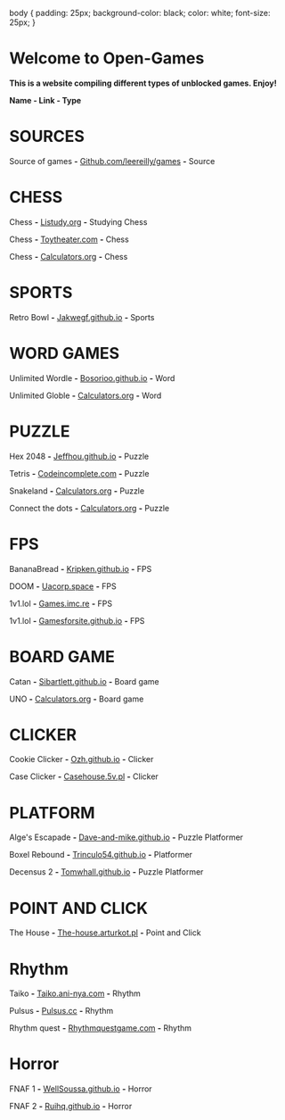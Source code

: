 body {
  padding: 25px;
  background-color: black;
  color: white;
  font-size: 25px;
}

# Welcome to Open-Games

**This is a website compiling different types of unblocked games. Enjoy!**

**Name - Link - Type**

# SOURCES

Source of games **-** <a href="https://github.com/leereilly/games">Github.com/leereilly/games</a>  **-** Source

# CHESS

Chess **-** <a href="https://listudy.org/en">Listudy.org</a> **-** Studying Chess

Chess **-** <a href="https://toytheater.com/chess/">Toytheater.com</a> **-** Chess

Chess **-** <a href="https://www.calculators.org/games/master-chess/">Calculators.org</a> **-**  Chess

# SPORTS

Retro Bowl **-** <a href="https://jakwhegf.github.io/uab123/">Jakwegf.github.io</a> **-** Sports 

# WORD GAMES

Unlimited Wordle **-** <a href="https://bosorioo.github.io/wordle-unlimited/">Bosorioo.github.io</a> **-** Word 

Unlimited Globle **-** <a href="https://globlegame.org/">Calculators.org</a> **-** Word 

# PUZZLE

Hex 2048 **-** <a href="https://jeffhou.github.io/hex-2048/">Jeffhou.github.io</a> **-** Puzzle 

Tetris **-** <a href="https://codeincomplete.com/games/tetris/">Codeincomplete.com</a> **-** Puzzle 

Snakeland **-** <a href="https://www.calculators.org/games/snakeland/">Calculators.org</a> **-** Puzzle 

Connect the dots **-** <a href="https://www.calculators.org/games/connect-a-way/">Calculators.org</a> **-** Puzzle 
# FPS

BananaBread **-** <a href="kripken.github.io/misc-js-benchmarks/banana/index.html">Kripken.github.io</a> **-** FPS 

DOOM **-** <a href="https://uacorp.space/">Uacorp.space</a> **-** FPS 

1v1.lol **-** <a href="https://games.imc.re/ngs/1v1lol/">Games.imc.re</a> **-** FPS 

1v1.lol **-**  <a href="https://gamesforsite.github.io/projects/1v1lol/index.html">Gamesforsite.github.io</a> **-** FPS 

# BOARD GAME

Catan **-** <a href="https://sibartlett.github.io/colonizers/demo.html">Sibartlett.github.io</a> **-** Board game 

UNO **-** <a href="https://www.calculators.org/games/uno/">Calculators.org</a> **-** Board game 

# CLICKER

Cookie Clicker **-** <a href="https://ozh.github.io/cookieclicker/">Ozh.github.io</a> **-** Clicker 

Case Clicker **-** <a href="https://casehouse.5v.pl/">Casehouse.5v.pl</a> **-** Clicker 

# PLATFORM

Alge's Escapade **-** <a href="https://dave-and-mike.github.io/game-off-2012/">Dave-and-mike.github.io</a> **-** Puzzle Platformer 

Boxel Rebound **-** <a href="https://trinculo54.github.io/Boxel-rebound-hope/Older/">Trinculo54.github.io</a> **-** Platformer 

Decensus 2 **-** <a href="https://tomwhall.github.io/descensus2/">Tomwhall.github.io</a> **-** Puzzle Platformer 

# POINT AND CLICK

The House **-** <a href="https://the-house.arturkot.pl/">The-house.arturkot.pl</a> **-** Point and Click 

# Rhythm

Taiko **-** <a href="https://taiko.ani-nya.com/">Taiko.ani-nya.com</a> **-** Rhythm 

Pulsus **-** <a href="https://www.pulsus.cc/play/">Pulsus.cc</a> **-** Rhythm 

Rhythm quest **-** <a href="https://rhythmquestgame.com/demo/rhythm-quest-demo.html">Rhythmquestgame.com</a> **-** Rhythm 

# Horror

FNAF 1 **-** <a href="https://wellsousaaa.github.io/Five-Nights-at-Freddys-Web/">WellSoussa.github.io</a> **-** Horror 

FNAF 2 **-** <a href="https://ruihq.github.io/FNAF2/">Ruihq.github.io</a> **-** Horror 
